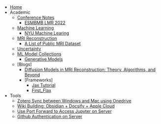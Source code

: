 * [Home](README.md)
* Academic
	* [Conference Notes](Conference_Notes/Conference_List.md)
		* [ESMBMB LMR 2022](Conference_Notes/ESMBMB_LMR_2022.md)
	* [Machine Learning](Machine_Learning/ML_List.md)
		* [NYU Machine Learing](NYU_ML_2021.md)
	* [MRI Reconstruction](MRI/MRI_Recon_ReadingList.md)
		* [A List of Public MRI Dataset](MRI/Dataset/Dataset_List.md)
	* [Uncertainty](Uncertainty/Uncertainty_Readinglist.md)
	* [ML Model Collections](Model/Model_Readinglist.md)
		* [Generative Models](Model/Generative_Models/Reviews/Generative.md)
	* [Blogs]
		* [Diffusion Models in MRI Reconstruction: Theory, Algorithms, and Beyond](Blogs/Generative_Models/Diffusion_in_MRI_Recon.md)
		* [Frameworks]
			* [Jax Tutorial](Blogs/Frameworks/JAX_tutorial.md)
			* [First_Flax](Blogs/Frameworks/First_Flax.md)
* Tools
	* [Zotero Sync between Windows and Mac using Onedrive](Tools/Zotero-Onedrive.md)
	* [Wiki Building: Obsidian + Docsify + Apple Cloud](Tools/ODA.md)
	* [Use Port Forward to Access Jupyter on Server](Tools/w7830-Jupyter.md)
	* [Github Authentication on Server](Tools/git_auth.md)
	